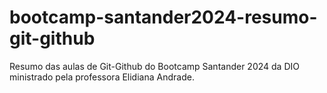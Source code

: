 # bootcamp-santander2024-resumo-git-github
Resumo das aulas de Git-Github do Bootcamp Santander 2024 da DIO ministrado pela professora Elidiana Andrade.
